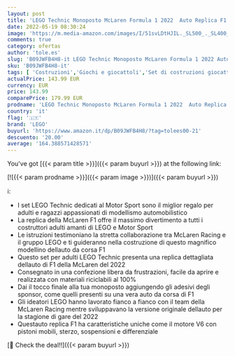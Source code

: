 ```yaml
---
layout: post
title: 'LEGO Technic Monoposto McLaren Formula 1 2022  Auto Replica F1  Set per Adulti Modellino Supercar  Macchina da Corsa Motor Sport  42141'
date: 2022-05-19 08:30:24
image: 'https://m.media-amazon.com/images/I/51svLDtHJIL._SL500_._SL400_.jpg'
comments: true
category: ofertas
author: 'tole.es'
slug: 'B09JWFB4H8-it LEGO Technic Monoposto McLaren Formula 1 2022 Auto Replica...'
sku: 'B09JWFB4H8-it'
tags: [ 'Costruzioni','Giochi e giocattoli','Set di costruzioni giocattolo','lego','🇮🇹', ]
actualPrice: 143.99 EUR
currency: EUR
price: 143.99
comparePrice: 179.99 EUR
prodname: 'LEGO Technic Monoposto McLaren Formula 1 2022  Auto Replica F1  Set per Adulti Modellino Supercar  Macchina da Corsa Motor Sport  42141'
country: 'it'
flag: '🇮🇹'
brand: 'LEGO'
buyurl: 'https://www.amazon.it/dp/B09JWFB4H8/?tag=tolees00-21'
descuento: '20.00'
average: '164.388571428571'
---
```


You've got [{{< param title >}}]({{< param buyurl >}}) at the following link:

[![{{< param prodname >}}]({{< param image >}})]({{< param buyurl >}})

ℹ️:

- I set LEGO Technic dedicati al Motor Sport sono il miglior regalo per adulti e ragazzi appassionati di modellismo automobilistico
- La replica della McLaren F1 offre il massimo divertimento a tutti i costruttori adulti amanti di LEGO e Motor Sport
- Le istruzioni testimoniano la stretta collaborazione tra McLaren Racing e il gruppo LEGO e ti guideranno nella costruzione di questo magnifico modellino dellauto da corsa F1
- Questo set per adulti LEGO Technic presenta una replica dettagliata dellauto di F1 della McLaren del 2022
- Consegnato in una confezione libera da frustrazioni, facile da aprire e realizzata con materiali riciclabili al 100%
- Dai il tocco finale alla tua monoposto aggiungendo gli adesivi degli sponsor, come quelli presenti su una vera auto da corsa di F1
- Gli ideatori LEGO hanno lavorato fianco a fianco con il team della McLaren Racing mentre sviluppavano la versione originale dellauto per la stagione di gare del 2022
- Questauto replica F1 ha caratteristiche uniche come il motore V6 con pistoni mobili, sterzo, sospensioni e differenziale

[🛒 Check the deal!!]({{< param buyurl >}})
